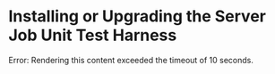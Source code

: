 # Installing or Upgrading the Server Job Unit Test Harness

Error: Rendering this content exceeded the timeout of 10 seconds.